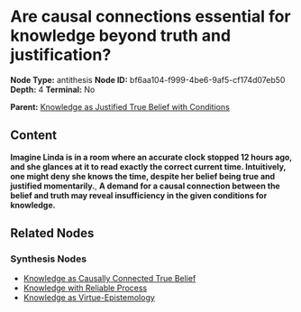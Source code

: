 # Are causal connections essential for knowledge beyond truth and justification?

**Node Type:** antithesis
**Node ID:** bf6aa104-f999-4be6-9af5-cf174d07eb50
**Depth:** 4
**Terminal:** No

**Parent:** [Knowledge as Justified True Belief with Conditions](knowledge-as-justified-true-belief-with-conditions-synthesis-461b6bb3-fea1-4033-9e8a-e4438321a22b.md)

## Content

**Imagine Linda is in a room where an accurate clock stopped 12 hours ago, and she glances at it to read exactly the correct current time. Intuitively, one might deny she knows the time, despite her belief being true and justified momentarily.**, **A demand for a causal connection between the belief and truth may reveal insufficiency in the given conditions for knowledge.**

## Related Nodes

### Synthesis Nodes

- [Knowledge as Causally Connected True Belief](knowledge-as-causally-connected-true-belief-synthesis-c6672fe1-91b2-40c4-be3f-09edd320083e.md)
- [Knowledge with Reliable Process](knowledge-with-reliable-process-synthesis-ebb3213c-beef-455a-b177-e01729b0e9fe.md)
- [Knowledge as Virtue-Epistemology](knowledge-as-virtue-epistemology-synthesis-37db9519-ec45-4652-ad25-1fd95f2daf30.md)
